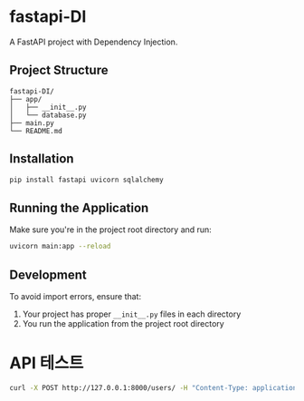 # fastapi-DI

A FastAPI project with Dependency Injection.

## Project Structure
```
fastapi-DI/
├── app/
│   ├── __init__.py
│   └── database.py
├── main.py
└── README.md
```

## Installation
```bash
pip install fastapi uvicorn sqlalchemy
```

## Running the Application
Make sure you're in the project root directory and run:
```bash
uvicorn main:app --reload
```

## Development
To avoid import errors, ensure that:
1. Your project has proper `__init__.py` files in each directory
2. You run the application from the project root directory

# API 테스트
```bash
curl -X POST http://127.0.0.1:8000/users/ -H "Content-Type: application/json" -d '{"username": "testuser", "email": "testuser@example.com", "full_name": "Test User", "password": "testpassword"}'
```
